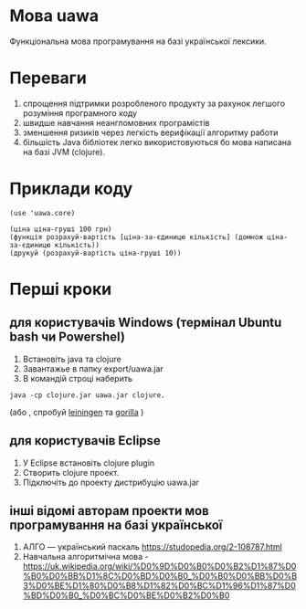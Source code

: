 # Мова uawa
Функціональна мова програмування на базі української лексики.
# Переваги
1. спрощення підтримки розробленого продукту за рахунок легшого розуміння програмного коду
2. швидше навчання неангломовних програмістів
3. зменшення ризиків через легкість верифікації алгоритму работи
4. більшість Java бібліотек легко використовуються бо мова написана на базі JVM (clojure). 
# Приклади коду
```
(use 'uawa.core)

(ціна ціна-груші 100 грн)
(функція розрахуй-вартість [ціна-за-єдиницю кількість] (домнож ціна-за-єдиницю кількість))
(друкуй (розрахуй-вартість ціна-груші 10))
```

# Перші кроки
## для користувачів Windows (термінал Ubuntu bash чи Powershel)
1. Встановіть java та clojure
2. Завантажье в папку export/uawa.jar
3. В командій строці наберить
```
java -cp clojure.jar uawa.jar clojure.
```
(або , спробуй [leiningen](https://leiningen.org/) та [gorilla](http://gorilla-repl.org/) )
## для користувачів Eclipse 
1. У Eclipse встановіть clojure plugin
2. Створить clojure проект.
3. Підключіть до проекту дистрибуцію uawa.jar


## інші відомі авторам проекти мов програмування на базі української
1. АЛГО — український паскаль https://studopedia.org/2-108787.html
2. Навчальна алгоритмічна мова - https://uk.wikipedia.org/wiki/%D0%9D%D0%B0%D0%B2%D1%87%D0%B0%D0%BB%D1%8C%D0%BD%D0%B0_%D0%B0%D0%BB%D0%B3%D0%BE%D1%80%D0%B8%D1%82%D0%BC%D1%96%D1%87%D0%BD%D0%B0_%D0%BC%D0%BE%D0%B2%D0%B0
